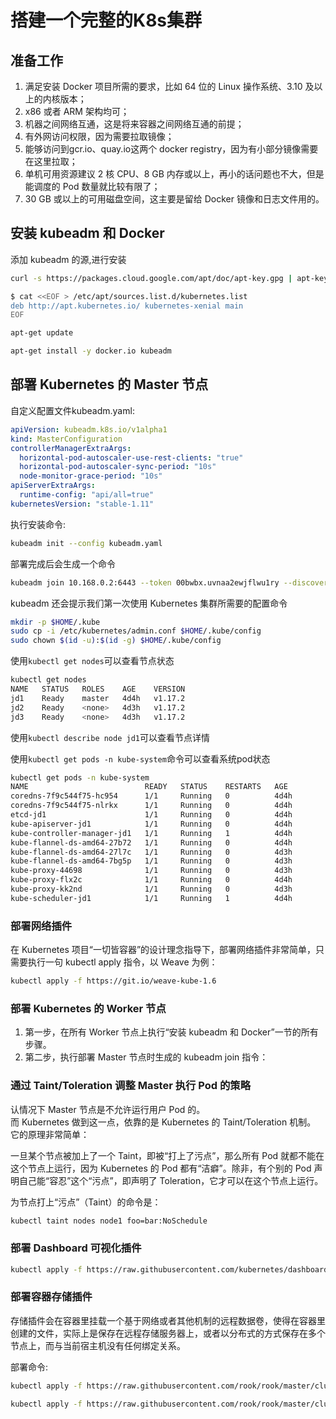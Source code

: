 # 搭建一个完整的K8s集群

## 准备工作

1. 满足安装 Docker 项目所需的要求，比如 64 位的 Linux 操作系统、3.10 及以上的内核版本；
2. x86 或者 ARM 架构均可；
3. 机器之间网络互通，这是将来容器之间网络互通的前提；
4. 有外网访问权限，因为需要拉取镜像；
5. 能够访问到gcr.io、quay.io这两个 docker registry，因为有小部分镜像需要在这里拉取；
6. 单机可用资源建议 2 核 CPU、8 GB 内存或以上，再小的话问题也不大，但是能调度的 Pod 数量就比较有限了；
7. 30 GB 或以上的可用磁盘空间，这主要是留给 Docker 镜像和日志文件用的。

## 安装 kubeadm 和 Docker

添加 kubeadm 的源,进行安装

```bash
curl -s https://packages.cloud.google.com/apt/doc/apt-key.gpg | apt-key add -

$ cat <<EOF > /etc/apt/sources.list.d/kubernetes.list
deb http://apt.kubernetes.io/ kubernetes-xenial main
EOF

apt-get update

apt-get install -y docker.io kubeadm
```

## 部署 Kubernetes 的 Master 节点

自定义配置文件kubeadm.yaml:

```yaml
apiVersion: kubeadm.k8s.io/v1alpha1
kind: MasterConfiguration
controllerManagerExtraArgs:
  horizontal-pod-autoscaler-use-rest-clients: "true"
  horizontal-pod-autoscaler-sync-period: "10s"
  node-monitor-grace-period: "10s"
apiServerExtraArgs:
  runtime-config: "api/all=true"
kubernetesVersion: "stable-1.11"
```

执行安装命令:

```bash
kubeadm init --config kubeadm.yaml
```

部署完成后会生成一个命令

```bash
kubeadm join 10.168.0.2:6443 --token 00bwbx.uvnaa2ewjflwu1ry --discovery-token-ca-cert-hash sha256:00eb62a2a6020f94132e3fe1ab721349bbcd3e9b94da9654cfe15f2985ebd711
```

kubeadm 还会提示我们第一次使用 Kubernetes 集群所需要的配置命令

```bash
mkdir -p $HOME/.kube
sudo cp -i /etc/kubernetes/admin.conf $HOME/.kube/config
sudo chown $(id -u):$(id -g) $HOME/.kube/config
```

使用`kubectl get nodes`可以查看节点状态

```bash
kubectl get nodes
NAME   STATUS   ROLES    AGE    VERSION
jd1    Ready    master   4d4h   v1.17.2
jd2    Ready    <none>   4d3h   v1.17.2
jd3    Ready    <none>   4d3h   v1.17.2
```

使用`kubectl describe node jd1`可以查看节点详情

使用`kubectl get pods -n kube-system`命令可以查看系统pod状态

```bash
kubectl get pods -n kube-system
NAME                          READY   STATUS    RESTARTS   AGE
coredns-7f9c544f75-hc954      1/1     Running   0          4d4h
coredns-7f9c544f75-nlrkx      1/1     Running   0          4d4h
etcd-jd1                      1/1     Running   0          4d4h
kube-apiserver-jd1            1/1     Running   0          4d4h
kube-controller-manager-jd1   1/1     Running   1          4d4h
kube-flannel-ds-amd64-27b72   1/1     Running   0          4d4h
kube-flannel-ds-amd64-27l7c   1/1     Running   0          4d3h
kube-flannel-ds-amd64-7bg5p   1/1     Running   0          4d3h
kube-proxy-44698              1/1     Running   0          4d3h
kube-proxy-flx2c              1/1     Running   0          4d4h
kube-proxy-kk2nd              1/1     Running   0          4d3h
kube-scheduler-jd1            1/1     Running   1          4d4h
```

### 部署网络插件

在 Kubernetes 项目“一切皆容器”的设计理念指导下，部署网络插件非常简单，只需要执行一句 kubectl apply 指令，以 Weave 为例：

```bash
kubectl apply -f https://git.io/weave-kube-1.6
```

### 部署 Kubernetes 的 Worker 节点

1. 第一步，在所有 Worker 节点上执行“安装 kubeadm 和 Docker”一节的所有步骤。
2. 第二步，执行部署 Master 节点时生成的 kubeadm join 指令：

### 通过 Taint/Toleration 调整 Master 执行 Pod 的策略

认情况下 Master 节点是不允许运行用户 Pod 的。  
而 Kubernetes 做到这一点，依靠的是 Kubernetes 的 Taint/Toleration 机制。
它的原理非常简单：

一旦某个节点被加上了一个 Taint，即被“打上了污点”，那么所有 Pod 就都不能在这个节点上运行，因为 Kubernetes 的 Pod 都有“洁癖”。除非，有个别的 Pod 声明自己能“容忍”这个“污点”，即声明了 Toleration，它才可以在这个节点上运行。

为节点打上“污点”（Taint）的命令是：

```bash
kubectl taint nodes node1 foo=bar:NoSchedule
```

### 部署 Dashboard 可视化插件

```bash
kubectl apply -f https://raw.githubusercontent.com/kubernetes/dashboard/master/src/deploy/recommended/kubernetes-dashboard.yaml
```

### 部署容器存储插件

存储插件会在容器里挂载一个基于网络或者其他机制的远程数据卷，使得在容器里创建的文件，实际上是保存在远程存储服务器上，或者以分布式的方式保存在多个节点上，而与当前宿主机没有任何绑定关系。

部署命令:

```bash
kubectl apply -f https://raw.githubusercontent.com/rook/rook/master/cluster/examples/kubernetes/ceph/operator.yaml

kubectl apply -f https://raw.githubusercontent.com/rook/rook/master/cluster/examples/kubernetes/ceph/cluster.yaml
```
